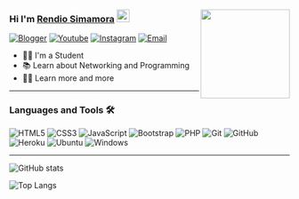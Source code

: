 <h1 align="center" style="display:none;"></h1>


### Hi I'm [Rendio Simamora](https://www.rndio.my.id) <img src="https://raw.githubusercontent.com/aemmadi/aemmadi/master/wave.gif" width="23px"><img align="right" height="160px" width="auto" src="https://im5.ezgif.com/tmp/ezgif-5-1df460fed746.gif" />
[![Blogger](https://img.shields.io/badge/Blogger-FF5722?style=for-the-badge&logo=blogger&logoColor=white)][blog]
[![Youtube](https://img.shields.io/badge/YouTube-FF0000?style=for-the-badge&logo=youtube&logoColor=white)][youtube]
[![Instagram](https://img.shields.io/badge/Instagram-E4405F?style=for-the-badge&logo=instagram&logoColor=white)][instagram]
[![Email](https://img.shields.io/badge/Email-D14836?style=for-the-badge&logo=gmail&logoColor=white)][email]

- 👨‍💻 I'm a Student
- 📚 Learn about Networking and Programming
- 💪🏼 Learn more and more

---

### Languages and Tools 🛠 


![HTML5](https://img.shields.io/badge/HTML-E34F26?style=for-the-badge&logo=html5&logoColor=white)
![CSS3](https://img.shields.io/badge/CSS-1572B6?style=for-the-badge&logo=css3&logoColor=white)
![JavaScript](https://img.shields.io/badge/JavaScript-F7DF1E?style=for-the-badge&logo=javascript&logoColor=black)
![Bootstrap](https://img.shields.io/badge/Bootstrap-563D7C?style=for-the-badge&logo=bootstrap&logoColor=white)
![PHP](https://img.shields.io/badge/PHP-777BB4?style=for-the-badge&logo=php&logoColor=white)
![Git](https://img.shields.io/badge/-Git-%23F05032?style=flat-square&logo=git&logoColor=%23ffffff)
![GitHub](https://img.shields.io/badge/GitHub-100000?style=for-the-badge&logo=github&logoColor=white)
![Heroku](https://img.shields.io/badge/Heroku-430098?style=for-the-badge&logo=heroku&logoColor=white)
![Ubuntu](https://img.shields.io/badge/Ubuntu-E95420?style=for-the-badge&logo=ubuntu&logoColor=white)
![Windows](https://img.shields.io/badge/Windows-0078D6?style=for-the-badge&logo=windows&logoColor=white)

---



![GitHub stats](https://github-readme-stats.vercel.app/api?username=rndio&show_icons=true&theme=gotham)

![Top Langs](https://github-readme-stats.vercel.app/api/top-langs/?username=rndio&theme=gotham&layout=compact)

[blog]: https://s.id/rndblog
[website]: https://me.rndio.my.id
[linkedin]: https://www.linkedin.com/in/rendio-simamora-b24908199/
[twitter]: https://s.id/rndtw
[youtube]: https://s.id/rndyt
[instagram]: https://s.id/rndig
[email]: mailto:mail@rndio.my.id
